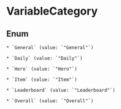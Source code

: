 
# VariableCategory

## Enum


    * `General` (value: `"General"`)

    * `Daily` (value: `"Daily"`)

    * `Hero` (value: `"Hero"`)

    * `Item` (value: `"Item"`)

    * `Leaderboard` (value: `"Leaderboard"`)

    * `Overall` (value: `"Overall"`)



